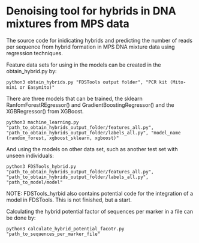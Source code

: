 # Denoising tool for hybrids in DNA mixtures from MPS data
The source code for inidicating hybrids and predicting the number of reads per sequence from hybrid formation in MPS DNA mixture data using regression techniques. 

Feature data sets for using in the models can be created in the obtain_hybrid.py by:
```
python3 obtain_hybrids.py "FDSTools output folder", "PCR kit (Mito-mini or Easymito)"
```

There are three models that can be trained, the sklearn RanfomForestREgressor() and GradientBoostingRegressor() and the XGBRegressor() from XGBoost. 

```
python3 machine_learning.py "path_to_obtain_hybrids_output_folder/features_all.py", "path_to_obtain_hybrids_output_folder/labels_all.py", "model_name (random_forest, xgboost_sklearn, xgboost)"
```

And using the models on other data set, such as another test set with unseen individuals:

```
python3 FDSTools_hybrid.py "path_to_obtain_hybrids_output_folder/features_all.py", "path_to_obtain_hybrids_output_folder/labels_all.py", "path_to_model/model"
```

NOTE: FDSTools_hyrbid also contains potential code for the integration of a model in FDSTools. This is not finished, but a start.



Calculating the hybrid potential factor of sequences per marker in a file can be done by:

```
python3 calculate_hybrid_potential_facotr.py "path_to_sequences_per_marker_file"
```

